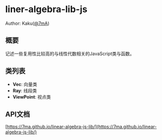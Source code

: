 # liner-algebra-lib-js
Author: Kaku([@7mA](https://github.com/7mA))

## 概要
记述一些复用性比较高的与线性代数相关的JavaScript类与函数。

## 类列表

- **Vec**: 向量类
- **Ray**: 线段类
- **ViewPoint**: 视点类

## API文档
[https://7ma.github.io/linear-algebra-js-lib/](https://7ma.github.io/linear-algebra-js-lib/)
